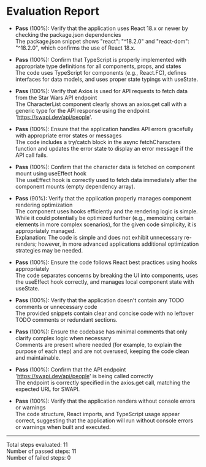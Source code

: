 # Evaluation Report

- **Pass** (100%): Verify that the application uses React 18.x or newer by checking the package.json dependencies  
  The package.json snippet shows "react": "^18.2.0" and "react-dom": "^18.2.0", which confirms the use of React 18.x.

- **Pass** (100%): Confirm that TypeScript is properly implemented with appropriate type definitions for all components, props, and states  
  The code uses TypeScript for components (e.g., React.FC), defines interfaces for data models, and uses proper state typings with useState.  

- **Pass** (100%): Verify that Axios is used for API requests to fetch data from the Star Wars API endpoint  
  The CharacterList component clearly shows an axios.get call with a generic type for the API response using the endpoint 'https://swapi.dev/api/people'.

- **Pass** (100%): Ensure that the application handles API errors gracefully with appropriate error states or messages  
  The code includes a try/catch block in the async fetchCharacters function and updates the error state to display an error message if the API call fails.

- **Pass** (100%): Confirm that the character data is fetched on component mount using useEffect hook  
  The useEffect hook is correctly used to fetch data immediately after the component mounts (empty dependency array).

- **Pass** (90%): Verify that the application properly manages component rendering optimization  
  The component uses hooks efficiently and the rendering logic is simple. While it could potentially be optimized further (e.g., memoizing certain elements in more complex scenarios), for the given code simplicity, it is appropriately managed.  
  Explanation: The code is simple and does not exhibit unnecessary re-renders; however, in more advanced applications additional optimization strategies may be needed.

- **Pass** (100%): Ensure the code follows React best practices using hooks appropriately  
  The code separates concerns by breaking the UI into components, uses the useEffect hook correctly, and manages local component state with useState.

- **Pass** (100%): Verify that the application doesn't contain any TODO comments or unnecessary code  
  The provided snippets contain clear and concise code with no leftover TODO comments or redundant sections.

- **Pass** (100%): Ensure the codebase has minimal comments that only clarify complex logic when necessary  
  Comments are present where needed (for example, to explain the purpose of each step) and are not overused, keeping the code clean and maintainable.

- **Pass** (100%): Confirm that the API endpoint 'https://swapi.dev/api/people' is being called correctly  
  The endpoint is correctly specified in the axios.get call, matching the expected URL for SWAPI.

- **Pass** (100%): Verify that the application renders without console errors or warnings  
  The code structure, React imports, and TypeScript usage appear correct, suggesting that the application will run without console errors or warnings when built and executed.

---

Total steps evaluated: 11  
Number of passed steps: 11  
Number of failed steps: 0